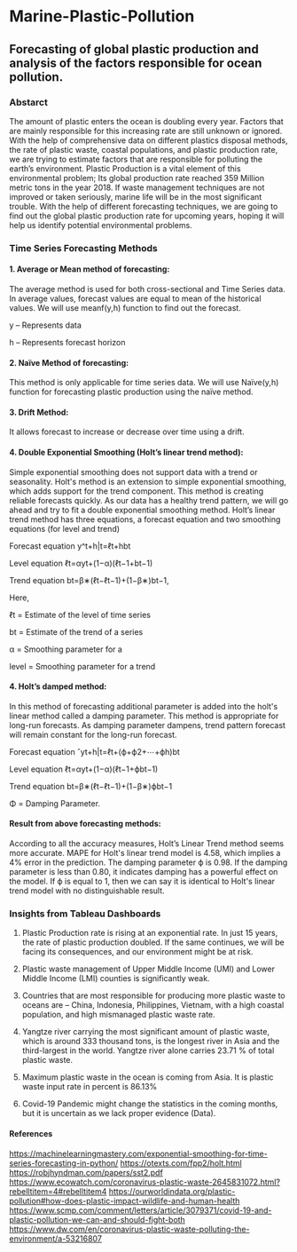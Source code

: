 # Marine-Plastic-Pollution
## Forecasting of global plastic production and analysis of the factors responsible for ocean pollution.
### Abstarct
The amount of plastic enters the ocean is doubling every year. Factors that are mainly responsible for this increasing rate are still unknown or ignored. With the help of comprehensive data on different plastics disposal methods, the rate of plastic waste, coastal populations, and plastic production rate, we are trying to estimate factors that are responsible for polluting the earth’s environment. Plastic Production is a vital element of this environmental problem; Its global production rate reached 359 Million metric tons in the year 2018. If waste management techniques are not improved or taken seriously, marine life will be in the most significant trouble. With the help of different forecasting techniques, we are going to find out the global plastic production rate for upcoming years, hoping it will help us identify potential environmental problems.
###  Time Series Forecasting Methods

#### 1. Average or Mean method of forecasting: 
The average method is used for both cross-sectional and Time Series data. In average values, forecast values are equal to mean of the historical values. We will use meanf(y,h) function to find out the forecast.

y – Represents data

h – Represents forecast horizon

#### 2. Naïve Method of forecasting: 
This method is only applicable for time series data.
We will use Naïve(y,h) function for forecasting plastic production using the naïve method.

#### 3. Drift Method: 
It allows forecast to increase or decrease over time using a drift.

#### 4. Double Exponential Smoothing (Holt’s linear trend method):

Simple exponential smoothing does not support data with a trend or seasonality. Holt's method is an extension to simple exponential smoothing, which adds support for the trend component. This method is creating reliable forecasts quickly. As our data has a healthy trend pattern, we will go ahead and try to fit a double exponential smoothing method. Holt’s linear trend method has three equations, a forecast equation and two smoothing equations (for level and trend)

Forecast equation y^t+h|t=ℓt+hbt

Level equation ℓt=αyt+(1−α)(ℓt−1+bt−1)

Trend equation bt=β∗(ℓt−ℓt−1)+(1−β∗)bt−1,

Here, 

ℓt = Estimate of the level of time series 

bt = Estimate of the trend of a series 

α = Smoothing parameter for a 

level = Smoothing parameter for a trend


#### 4. Holt’s damped method:
In this method of forecasting additional parameter is added into the holt's linear method called a damping parameter. This method is appropriate for long-run forecasts. As damping parameter dampens, trend pattern forecast will remain constant for the long-run forecast.

Forecast equation ˆyt+h|t=ℓt+(ϕ+ϕ2+⋯+ϕh)bt 

Level equation ℓt=αyt+(1−α)(ℓt−1+ϕbt−1) 

Trend equation bt=β∗(ℓt−ℓt−1)+(1−β∗)ϕbt−1

Φ = Damping Parameter.

#### Result from above forecasting methods:
According to all the accuracy measures, Holt’s Linear Trend method seems more accurate. MAPE for Holt's linear trend model is 4.58, which implies a 4% error in the prediction. The damping parameter ϕ is 0.98. If the damping parameter is less than 0.80, it indicates damping has a powerful effect on the model. If ϕ is equal to 1, then we can say it is identical to Holt's linear trend model with no distinguishable result.

### Insights from Tableau Dashboards

1) Plastic Production rate is rising at an exponential rate. In just 15 years, the rate of plastic production doubled. If the same continues, we will be facing its consequences, and our environment might be at risk.

2) Plastic waste management of Upper Middle Income (UMI) and Lower Middle Income (LMI) counties is significantly weak.

3) Countries that are most responsible for producing more plastic waste to oceans are – China, Indonesia, Philippines, Vietnam, with a high coastal population, and high mismanaged plastic waste rate.

4) Yangtze river carrying the most significant amount of plastic waste, which is around 333 thousand tons, is the longest river in Asia and the third-largest in the world. Yangtze river alone carries 23.71 % of total plastic waste.

5) Maximum plastic waste in the ocean is coming from Asia. It is plastic waste input rate in percent is 86.13%

6) Covid-19 Pandemic might change the statistics in the coming months, but it is uncertain as we lack proper evidence (Data).

#### References
https://machinelearningmastery.com/exponential-smoothing-for-time-series-forecasting-in-python/
https://otexts.com/fpp2/holt.html
https://robjhyndman.com/papers/sst2.pdf
https://www.ecowatch.com/coronavirus-plastic-waste-2645831072.html?rebelltitem=4#rebelltitem4
https://ourworldindata.org/plastic-pollution#how-does-plastic-impact-wildlife-and-human-health
https://www.scmp.com/comment/letters/article/3079371/covid-19-and-plastic-pollution-we-can-and-should-fight-both
https://www.dw.com/en/coronavirus-plastic-waste-polluting-the-environment/a-53216807
